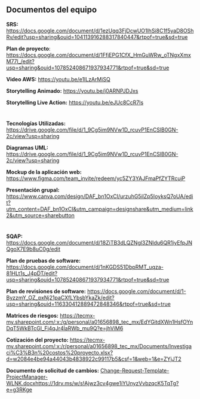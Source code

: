 ## Documentos del equipo

**SRS:** https://docs.google.com/document/d/1ezUqq3FjDcwUO1lhSi8C1f5yaD8OShRv/edit?usp=sharing&ouid=104113916288317840447&rtpof=true&sd=true

**Plan de proyecto**: https://docs.google.com/document/d/1FfjEPG1CfX_HmGuWRw_oTNgxXmxM77l_/edit?usp=sharing&ouid=107852408671937934771&rtpof=true&sd=true

**Video AWS:** https://youtu.be/e1lLzArMiSQ

**Storytelling Animado:** https://youtu.be/j0ARNPJDJxs

**Storytelling Live Action:** https://youtu.be/eJUc8CcR7ls

# 

**Tecnologías Utilizadas:** https://drive.google.com/file/d/1_9Cg5im9NVw1D_rcuvP1EnCSlB0GN-2c/view?usp=sharing

**Diagramas UML:** https://drive.google.com/file/d/1_9Cg5im9NVw1D_rcuvP1EnCSlB0GN-2c/view?usp=sharing

**Mockup de la aplicación web:** https://www.figma.com/team_invite/redeem/yc5ZY3YAJFmaPfZYTRcujP

**Presentación grupal:** https://www.canva.com/design/DAF_bn1OxCI/urzuhG5ilZp5IoyksQ7oUA/edit?utm_content=DAF_bn1OxCI&utm_campaign=designshare&utm_medium=link2&utm_source=sharebutton

#

**SQAP:** https://docs.google.com/document/d/18ZiTB3dLQZNgl3ZNldu6QR1iyEfpJNQgoX7E9b8uC0g/edit

**Plan de pruebas de software:** https://docs.google.com/document/d/1nKGDS51DbpRMT_uqza-81HLt1s_J4pDT/edit?usp=sharing&ouid=107852408671937934771&rtpof=true&sd=true

**Plan de revisiones de software:** https://docs.google.com/document/d/1-ByzzmY_OZ_pxNj21paCXfLYbsbYkaZk/edit?usp=sharing&ouid=116330412889472848346&rtpof=true&sd=true

**Matrices de riesgos:** https://tecmx-my.sharepoint.com/:x:/g/personal/a01656898_tec_mx/EdYGitdXWn1HsfOYnDqT5WkBTcGI_Fi4qJr4laRWb_mu9Q?e=jhViM6

**Cotización del proyecto:** https://tecmx-my.sharepoint.com/:x:/r/personal/a01656898_tec_mx/Documents/Investigaci%C3%B3n%20costos%20proyecto.xlsx?d=w2084e4be94a44043b4838922c99117b5&csf=1&web=1&e=ZYjJT2

**Documento de solicitud de cambios:** [Change-Request-Template-ProjectManager-WLNK.docx](https://1drv.ms/w/s!Ajwz3cv4gwe1iYUnyzVvbzqcK5TqTg?e=g3RKge)https://1drv.ms/w/s!Ajwz3cv4gwe1iYUnyzVvbzqcK5TqTg?e=g3RKge



